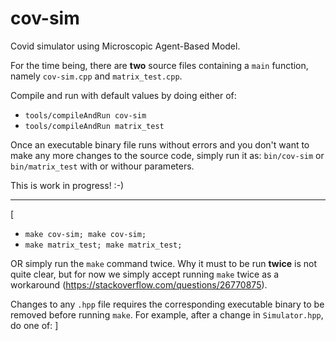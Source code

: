 # cov-sim
Covid simulator using Microscopic Agent-Based Model.

For the time being, there are **two** source files containing a `main` function, namely `cov-sim.cpp` and `matrix_test.cpp`.

Compile and run with default values by doing either of:

- `tools/compileAndRun cov-sim`
- `tools/compileAndRun matrix_test`

Once an executable binary file runs without errors and you don't want to make any more changes to the source code, simply run it as: `bin/cov-sim` or `bin/matrix_test` with or withour parameters.

This is work in progress! :-)

---

[ 

- `make cov-sim; make cov-sim;`
- `make matrix_test; make matrix_test;`

OR simply run the `make` command twice. Why it must to be run **twice** is not quite clear, but for now we simply accept running `make` twice as a workaround (https://stackoverflow.com/questions/26770875).

Changes to any `.hpp` file requires the corresponding executable binary to be removed before running `make`. For example, after a change in `Simulator.hpp`, do one of: ]
